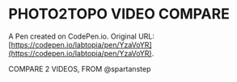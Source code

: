# PHOTO2TOPO VIDEO COMPARE

A Pen created on CodePen.io. Original URL: [https://codepen.io/labtopia/pen/YzaVoYR](https://codepen.io/labtopia/pen/YzaVoYR).

COMPARE 2 VIDEOS, FROM @spartanstep